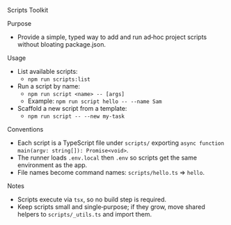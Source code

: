 Scripts Toolkit

Purpose
- Provide a simple, typed way to add and run ad‑hoc project scripts without bloating package.json.

Usage
- List available scripts:
  - `npm run scripts:list`
- Run a script by name:
  - `npm run script <name> -- [args]`
  - Example: `npm run script hello -- --name Sam`
- Scaffold a new script from a template:
  - `npm run script -- --new my-task`

Conventions
- Each script is a TypeScript file under `scripts/` exporting `async function main(argv: string[]): Promise<void>`.
- The runner loads `.env.local` then `.env` so scripts get the same environment as the app.
- File names become command names: `scripts/hello.ts` => `hello`.

Notes
- Scripts execute via `tsx`, so no build step is required.
- Keep scripts small and single‑purpose; if they grow, move shared helpers to `scripts/_utils.ts` and import them.

